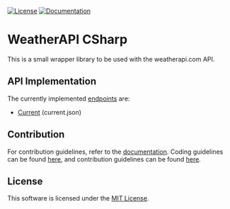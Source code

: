 [![License](https://img.shields.io/badge/license-MIT-limegreen?style=for-the-badge)](./LICENSE.md)
[![Documentation](https://img.shields.io/badge/DOCUMENTATION-blue?style=for-the-badge)](https://underthefoxtree.github.io/WeatherAPI-CSharp/)

# WeatherAPI CSharp
This is a small wrapper library to be used with the weatherapi.com API.

## API Implementation
The currently implemented [endpoints](https://www.weatherapi.com/docs/) are:
- [Current](https://underthefoxtree.github.io/WeatherAPI-CSharp/api/WeatherAPI_CSharp.WeatherCurrent.html) (current.json)

## Contribution
For contribution guidelines, refer to the [documentation](https://underthefoxtree.github.io/WeatherAPI-CSharp/).
Coding guidelines can be found [here](https://underthefoxtree.github.io/WeatherAPI-CSharp/guidelines/codestyle.html), and contribution guidelines can be found [here](https://underthefoxtree.github.io/WeatherAPI-CSharp/guidelines/contribution.html).

## License
This software is licensed under the [MIT License](LICENSE.md).
